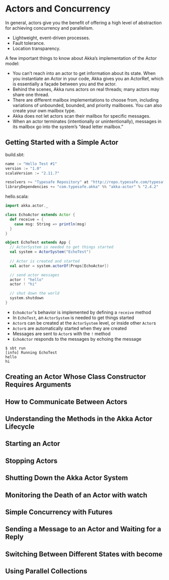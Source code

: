 # Actors and Concurrency

In general, actors give you the benefit of offering a high level of abstraction for achieving concurrency and parallelism.
- Lightweight, event-driven processes.
- Fault tolerance.
- Location transparency.

A few important things to know about Akka’s implementation of the Actor model:
- You can’t reach into an actor to get information about its state. When you instantiate an Actor in your code, Akka gives you an ActorRef, which is essentially a façade between you and the actor.
- Behind the scenes, Akka runs actors on real threads; many actors may share one thread.
- There are different mailbox implementations to choose from, including variations of unbounded, bounded, and priority mailboxes. You can also create your own mailbox type.
- Akka does not let actors scan their mailbox for specific messages.
- When an actor terminates (intentionally or unintentionally), messages in its mailbox go into the system’s “dead letter mailbox.”

## Getting Started with a Simple Actor

build.sbt:
```scala
name := "Hello Test #1"
version := "1.0"
scalaVersion := "2.11.7"

resolvers += "Typesafe Repository" at "http://repo.typesafe.com/typesafe/release"
libraryDependencies += "com.typesafe.akka" %% "akka-actor" % "2.4.2"
```

hello.scala:
```scala
import akka.actor._

class EchoActor extends Actor {
  def receive = {
    case msg: String => println(msg)
  }
}

object EchoTest extends App {
  // ActorSystem is needed to get things started
  val system = ActorSystem("EchoTest")
  
  // Actor is created and started
  val actor = system.actorOf(Props[EchoActor])

  // send actor messages
  actor ! "hello"
  actor ! "hi"

  // shut down the world
  system.shutdown
}
```
- `EchoActor`'s behavior is implemented by defining a `receive` method
- In `EchoTest`, an `ActorSystem` is needed to get things started
- `Actor`s can be created at the `ActorSystem` level, or inside other `Actor`s
- `Actor`s are automatically started when they are created
- Messages are sent to `Actor`s with the `!` method
- `EchoActor` responds to the messages by echoing the message

```shell
$ sbt run
[info] Running EchoTest
hello
hi
```

## Creating an Actor Whose Class Constructor Requires Arguments
## How to Communicate Between Actors
## Understanding the Methods in the Akka Actor Lifecycle
## Starting an Actor
## Stopping Actors
## Shutting Down the Akka Actor System
## Monitoring the Death of an Actor with watch
## Simple Concurrency with Futures
## Sending a Message to an Actor and Waiting for a Reply
## Switching Between Different States with become
## Using Parallel Collections
